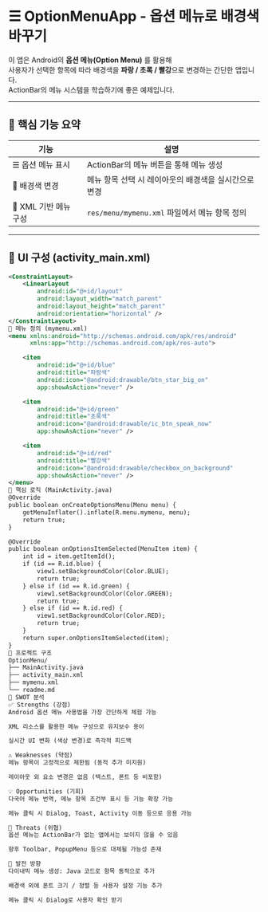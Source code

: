 # ☰ OptionMenuApp - 옵션 메뉴로 배경색 바꾸기

이 앱은 Android의 **옵션 메뉴(Option Menu)** 를 활용해  
사용자가 선택한 항목에 따라 배경색을 **파랑 / 초록 / 빨강**으로 변경하는 간단한 앱입니다.  
ActionBar의 메뉴 시스템을 학습하기에 좋은 예제입니다.

---

## 🧩 핵심 기능 요약

| 기능                  | 설명                                                          |
|-----------------------|---------------------------------------------------------------|
| ☰ 옵션 메뉴 표시       | ActionBar의 메뉴 버튼을 통해 메뉴 생성                        |
| 🎨 배경색 변경         | 메뉴 항목 선택 시 레이아웃의 배경색을 실시간으로 변경          |
| 📄 XML 기반 메뉴 구성 | `res/menu/mymenu.xml` 파일에서 메뉴 항목 정의                 |

---

## 📱 UI 구성 (activity_main.xml)

```xml
<ConstraintLayout>
    <LinearLayout
        android:id="@+id/layout"
        android:layout_width="match_parent"
        android:layout_height="match_parent"
        android:orientation="horizontal" />
</ConstraintLayout>
📂 메뉴 정의 (mymenu.xml)
<menu xmlns:android="http://schemas.android.com/apk/res/android"
      xmlns:app="http://schemas.android.com/apk/res-auto">

    <item
        android:id="@+id/blue"
        android:title="파랑색"
        android:icon="@android:drawable/btn_star_big_on"
        app:showAsAction="never" />

    <item
        android:id="@+id/green"
        android:title="초록색"
        android:icon="@android:drawable/ic_btn_speak_now"
        app:showAsAction="never" />

    <item
        android:id="@+id/red"
        android:title="빨강색"
        android:icon="@android:drawable/checkbox_on_background"
        app:showAsAction="never" />
</menu>
🔧 핵심 로직 (MainActivity.java)
@Override
public boolean onCreateOptionsMenu(Menu menu) {
    getMenuInflater().inflate(R.menu.mymenu, menu);
    return true;
}

@Override
public boolean onOptionsItemSelected(MenuItem item) {
    int id = item.getItemId();
    if (id == R.id.blue) {
        view1.setBackgroundColor(Color.BLUE);
        return true;
    } else if (id == R.id.green) {
        view1.setBackgroundColor(Color.GREEN);
        return true;
    } else if (id == R.id.red) {
        view1.setBackgroundColor(Color.RED);
        return true;
    }
    return super.onOptionsItemSelected(item);
}
📁 프로젝트 구조
OptionMenu/
├── MainActivity.java
├── activity_main.xml
├── mymenu.xml
└── readme.md
🧠 SWOT 분석
✅ Strengths (강점)
Android 옵션 메뉴 사용법을 가장 간단하게 체험 가능

XML 리소스를 활용한 메뉴 구성으로 유지보수 용이

실시간 UI 변화 (색상 변경)로 즉각적 피드백

⚠️ Weaknesses (약점)
메뉴 항목이 고정적으로 제한됨 (동적 추가 미지원)

레이아웃 외 요소 변경은 없음 (텍스트, 폰트 등 비포함)

💡 Opportunities (기회)
다국어 메뉴 번역, 메뉴 항목 조건부 표시 등 기능 확장 가능

메뉴 클릭 시 Dialog, Toast, Activity 이동 등으로 응용 가능

🚫 Threats (위협)
옵션 메뉴는 ActionBar가 없는 앱에서는 보이지 않을 수 있음

향후 Toolbar, PopupMenu 등으로 대체될 가능성 존재

🌱 발전 방향
다이내믹 메뉴 생성: Java 코드로 항목 동적으로 추가

배경색 외에 폰트 크기 / 정렬 등 사용자 설정 기능 추가

메뉴 클릭 시 Dialog로 사용자 확인 받기
